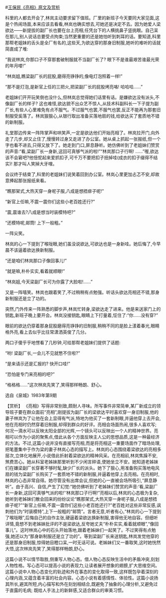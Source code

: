#[王保民《亮相》原文及赏析](https://www.vrrw.net/wx/15195.html)

科里的人都去开会了,林岚主动要求留下值班。厂里的新班子今天要同大家见面,这是个热闹场面,本来应该去看看,林岚也确实想去,可她还是决定不去。因为她爱人梁欲达——新提拔的副厂长也要在台上亮相,任凭台下的人横挑鼻子竖挑眼。自己呆在那儿,别人说话总要受点拘束;当然更重要的还是她怕听到刺耳的话。要知道,科里那帮老姐妹的舌头是全厂有名的,这些天,为欲达穿的那身旧制服,她听的难听的话就简直成了堆:

“我说林岚,你那口子不穿那套破制服就不当副厂长了? 眼下不是谁最艰苦谁最光荣的年月喽!”

“林岚姐,瞧梁副厂长的屁股,磨得亮铮铮的,像电灯泡照着一样!”

“那不是灯泡,是新官上任的三把火,把梁副厂长的屁股烤亮咯! 哈哈哈……”

老姐妹们开开玩笑倒也没什么,但林岚总觉得她们话里有话。是嫌欲达没有派头,不像副厂长的样子? 这也难怪,欲达貌不出众艺不惊人,从技术科副科长一下子提为副厂长,有些人心里难免有点不服气。不过服气也罢,不服气也罢,反正不能再为那套旧制服受奚落了。林岚狠狠心,从银行取出准备买落地扇的钱,给欲达买了套质地不错的新制服。

礼堂那边传来一阵阵掌声和哄笑声,一定是欲达他们开始亮相了。林岚拉开门,向外走了几步,却又止住了,慢慢转过身又走进了办公室。她从桌上抓起一张报纸,但一个字也看不进去,只得又放下了。她走到门口,屏息静听。她仿佛听到了老姐妹们赞赏的声音:“看,梁副厂长一身新,这回可真够气派的啦!”“林岚那口子行啊! ……”喔,欲达该不会窘吧?他忸怩起来爱抓扣子,可千万不要把扣子扭掉哇(成衣的扣子缀得不结实)! 那才叫人笑掉大牙哩。

会议终于结束了,科里的老姐妹们说笑着回到办公室。林岚心里更加忐忑不安,却故意捧起那张报纸来看。

“瞧那架式,大热天穿一身呢子服,八成是想捂痱子呢!”

“新官上任嘛,不震一震你们这些小老百姓还行?”

“震,震谁去?八成是想当时装模特吧?”

“还模特呢,邮筒! 上下一般粗。”

一阵尖笑。

林岚的心一下提到了喉咙眼,她们虽没说欲达,可欲达也是一身新哇。她后悔了,今早晨不该逼着欲达换新制服。

“还是咱们林岚那口子像回事儿!”

“就是嘛,朴朴实实,看着就顺眼!”

“林岚姐,今天梁副厂长可为你露了大脸啦!……”

又是一阵嘻笑。林岚也跟着笑了,不过稍稍有点勉强。听话头欲达亮相还不错,那身新制服还是立了功的。

突然,门外传来一阵熟悉的脚步声,林岚忙转身,梁欲达走了进来。他是来送家门上的钥匙,新班子晚上要开会。林岚没接钥匙,眼睛上下打量着,怔住了:“你……没有穿?”

眼前的欲达仍穿着那身屁股磨得亮铮铮的旧制服,稍稍不同的是脸上漾着春光,眼睛格外亮,看上去似乎比往常潇洒英俊了几分。

两口子傻乎乎地愣看了几秒钟,可给那帮老姐妹们提供了话题:

“哟! 梁副厂长,一会儿不见就憋不住啦?”

“是来请示还是汇报的? 快开口哇!”

“恐怕是专门来亮相的吧?”

“格格格……”这次林岚先笑了,笑得那样畅朗、舒心。

选自《泉城》1983年第9期



【赏析】 《亮相》写得非常别致,颇耐人寻味。所写事件非常简单,某厂新成立的领导班子要在群众面前“亮相”,刚提拔为副厂长的梁欲达平时喜欢穿一身旧制服,他的妻子林岚为了让他在会上显得有气派,特地为他买了一套新制眼,并逼他穿上去开会,他在亮相时仍然穿着旧制服,却得到群众的好评。亮相会场面热闹,很多人喜欢写; 何况一滴水可以反映太阳全部的光辉,一个镜头可以反映出一个人的精神世界。亮相可以作为小说的聚焦点,借此从各个方面反映主人公的思想品质,这是一种最经济的方法。不过,这篇小说并没有直接写亮相,而是将亮相这一重要场面作了暗场处理,把笔墨集中于作为梁的妻子林岚心态的描写上。林岚的心态围绕着梁欲达的亮相多层次,立体化地展开,小说借此折射着梁欲达的精神风采。在亮相前,林岚焦躁不安,煞费苦心。她从科室老姊妹那里听到不少闲言碎语,使她坐立不安。她知道老姊妹们在嫌梁副厂长穿著不够时髦,缺少厂长的派头。她下了狠心,用准备购买落地电风扇的钱为梁副厂长购买了一套质地不错的新制服,并逼着他穿上去亮相。在亮相时,林岚的心态非常自得。她尽管没有出席会议,但她的心一直被会场所吸引,“屏息静听”。由于高兴、自信,产生了幻觉:“她仿佛听到了老姊妹们赞赏的声音:‘看,梁副厂长一身新,这回可真够气派的啦!’‘林岚那口子行啊!”亮相以后,林岚的心态极为复杂,她听到老姊妹们散会回来的纷纷议论“瞧那架式,大热天穿一身呢子服,八成是想捂痱子呢?”“新官上任嘛,不震一震你们这些小老百姓还行?”老百姓对这些非常反感,讽刺他们为“时装模特”,上下一般粗的“邮筒”。言者无意,听者有心,“林岚的心一下提到了喉咙眼”,后悔自己的自作主张,硬逼着梁欲达换新制服,害得他无地自容。但细听详情,竟想不到老姊妹批评的不是梁欲达,反夸她丈夫“朴朴实实,看着就顺眼”,“像回事儿”。这时林岚心中的石头开始落地,跟着老姊妹们一起笑了。不过笑得有点勉强,她还以为“那身新制服还是立了功的”。等到梁副厂长来送钥匙,林岚发觉他穿的还是那身旧制服,惊得她目瞪口呆,一时无话可说。老姊妹们又一番取笑,这时她恍然大悟,这次林岚先笑了,笑得那样畅朗,舒心。

这篇小说不以情节取胜,侧重写人物心态。借人物心态反映生活中的矛盾冲突,刻划人物性格。写心态可以提高小说的表现力,让读者展开想象的翅膀,扩大思维空间。这篇小说中人物心态变化的轨迹和外在事态的变化取得一致,这样既包孕着深刻的心理内涵,又蕴含着丰富的社会内容。心态小说有着感情性、体验性。这篇小说扬其所长,避其所短,内心描写和外在刻划相结合,既避免了抽象的心理分析,又避免过于直露的毛病; 既给人手法上的新鲜感,又适合群众的审美习惯。

